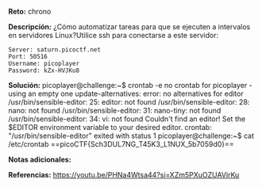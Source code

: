 **Reto:** chrono

**Descripción:**
¿Cómo automatizar tareas para que se ejecuten a intervalos en servidores Linux?Utilice ssh para conectarse a este servidor:

```
Server: saturn.picoctf.net
Port: 50516
Username: picoplayer 
Password: kZx-HVJKu8
```

**Solución:**
picoplayer@challenge:~$ crontab -e
no crontab for picoplayer - using an empty one
update-alternatives: error: no alternatives for editor
/usr/bin/sensible-editor: 25: editor: not found
/usr/bin/sensible-editor: 28: nano: not found
/usr/bin/sensible-editor: 31: nano-tiny: not found
/usr/bin/sensible-editor: 34: vi: not found
Couldn't find an editor!
Set the $EDITOR environment variable to your desired editor.
crontab: "/usr/bin/sensible-editor" exited with status 1
picoplayer@challenge:~$ cat /etc/crontab
==picoCTF{Sch3DUL7NG_T45K3_L1NUX_5b7059d0}==


**Notas adicionales:**

**Referencias:** 
https://youtu.be/PHNa4Wtsa44?si=XZm5PXuOZUAVirKu
